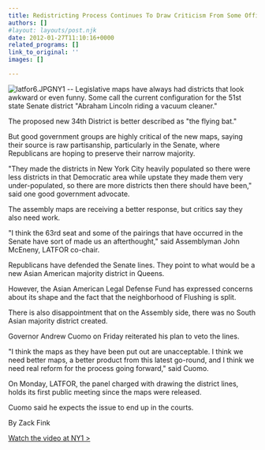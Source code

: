 ```yaml
---
title: Redistricting Process Continues To Draw Criticism From Some Officials
authors: []
#layout: layouts/post.njk
date: 2012-01-27T11:10:16+0000
related_programs: []
link_to_original: ''
images: []

---
```

![latfor6.JPG](/uploads/latfor6-thumb-240x159-339.jpg)NY1 -- Legislative maps have always had districts that look awkward or even funny. Some call the current configuration for the 51st state Senate district "Abraham Lincoln riding a vacuum cleaner."

The proposed new 34th District is better described as "the flying bat."

But good government groups are highly critical of the new maps, saying their source is raw partisanship, particularly in the Senate, where Republicans are hoping to preserve their narrow majority.

"They made the districts in New York City heavily populated so there were less districts in that Democratic area while upstate they made them very under-populated, so there are more districts then there should have been," said one good government advocate.

The assembly maps are receiving a better response, but critics say they also need work.

"I think the 63rd seat and some of the pairings that have occurred in the Senate have sort of made us an afterthought," said Assemblyman John McEneny, LATFOR co-chair.

Republicans have defended the Senate lines. They point to what would be a new Asian American majority district in Queens.

However, the Asian American Legal Defense Fund has expressed concerns about its shape and the fact that the neighborhood of Flushing is split.

There is also disappointment that on the Assembly side, there was no South Asian majority district created.

Governor Andrew Cuomo on Friday reiterated his plan to veto the lines.

"I think the maps as they have been put out are unacceptable. I think we need better maps, a better product from this latest go-round, and I think we need real reform for the process going forward," said Cuomo.

On Monday, LATFOR, the panel charged with drawing the district lines, holds its first public meeting since the maps were released.

Cuomo said he expects the issue to end up in the courts.

By Zack Fink

[Watch the video at NY1 >](https://www.ny1.com/content/news_beats/political_news/155024/redistricting-process-continues-to-draw-criticism-from-some-officials)